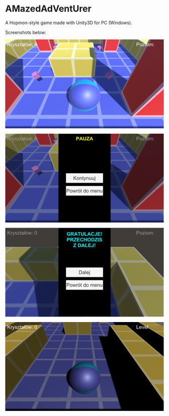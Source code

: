 # AMazedAdVentUrer
A Hopmon-style game made with Unity3D for PC (Windows).

Screenshots below:


![scr1](./Screenshots/1.png)

![scr2](./Screenshots/2.png)

![scr3](./Screenshots/3.png)

![scr4](./Screenshots/4.png)